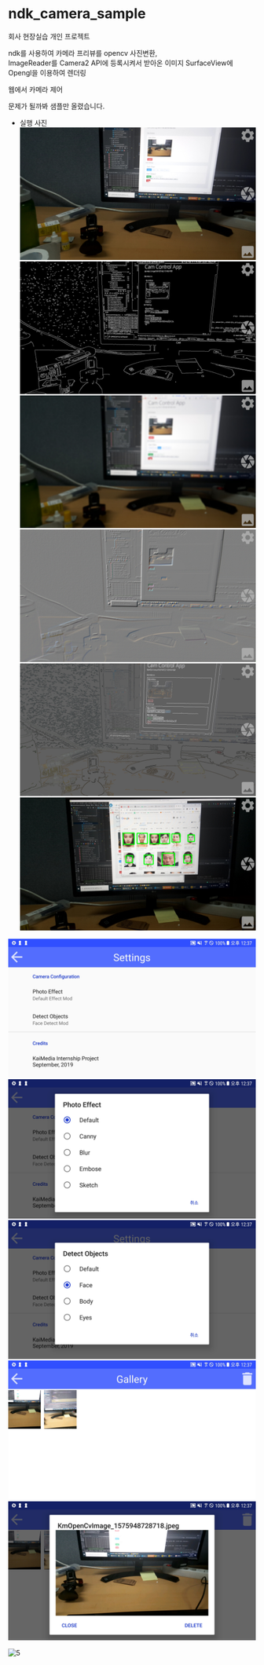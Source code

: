 # ndk_camera_sample
 
회사 현장실습 개인 프로젝트

ndk를 사용하여 카메라 프리뷰를 opencv 사진변환,  
ImageReader를 Camera2 API에 등록시켜서 받아온 이미지 SurfaceView에 Opengl을 이용하여 렌더링

웹에서 카메라 제어 

문제가 될까봐 샘플만 올렸습니다.

- 실행 사진
![1](./mdImage/Screenshot_2019-12-10_123443.jpg)
![2](./mdImage/Screenshot_2019-12-10_123449.jpg)
![3](./mdImage/Screenshot_2019-12-10_123453.jpg)
![4](./mdImage/Screenshot_2019-12-10_123458.jpg)
![5](./mdImage/Screenshot_2019-12-10_123502.jpg)
![5](./mdImage/Screenshot_2019-12-10_123557.jpg)


![5](./mdImage/Screenshot_2019-12-10_123702.jpg)
![5](./mdImage/Screenshot_2019-12-10_123705.jpg)
![5](./mdImage/Screenshot_2019-12-10_123707.jpg)
![5](./mdImage/Screenshot_2019-12-10_123715.jpg)
![5](./mdImage/Screenshot_2019-12-10_123717.jpg)


![5](./mdImage/웹.PNG)

